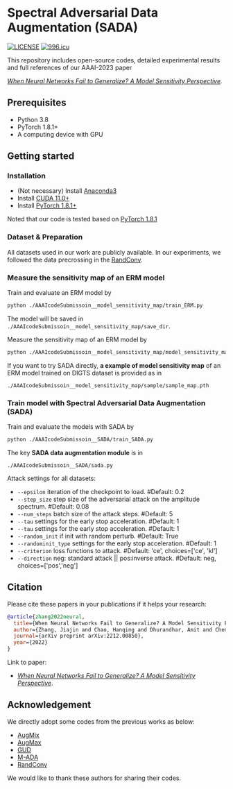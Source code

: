 # Spectral Adversarial Data Augmentation (SADA)

[![LICENSE](https://img.shields.io/badge/license-NPL%20(The%20996%20Prohibited%20License)-blue.svg)](https://github.com/996icu/996.ICU/blob/master/LICENSE)
[![996.icu](https://img.shields.io/badge/link-996.icu-red.svg)](https://996.icu)

This repository includes open-source codes, detailed experimental results and full references of our AAAI-2023 paper

[*When Neural Networks Fail to Generalize? A Model Sensitivity Perspective*](https://arxiv.org/abs/2212.00850).

## Prerequisites

- Python 3.8
- PyTorch 1.8.1+
- A computing device with GPU

## Getting started

### Installation

- (Not necessary) Install [Anaconda3](https://www.anaconda.com/products/distribution)
- Install [CUDA 11.0+](https://developer.nvidia.com/cuda-11.0-download-archive)
- Install [PyTorch 1.8.1+](http://pytorch.org/)

Noted that our code is tested based on [PyTorch 1.8.1](http://pytorch.org/)

### Dataset & Preparation

All datasets used in our work are publicly available.
In our experiments, we followed the data precrossing in the [RandConv](https://github.com/wildphoton/RandConv/).

### Measure the sensitivity map of an ERM model

Train and evaluate an ERM model by

```bash
python ./AAAIcodeSubmissoin__model_sensitivity_map/train_ERM.py
```

The model will be saved in `./AAAIcodeSubmissoin__model_sensitivity_map/save_dir`.


Measure the sensitivity map of an ERM model by

```bash
python ./AAAIcodeSubmissoin__model_sensitivity_map/model_sensitivity_map.py
```

If you want to try SADA directly, __a example of model sensitivity map__ of an ERM model trained on DIGTS dataset is provided as in 

```
./AAAIcodeSubmissoin__model_sensitivity_map/sample/sample_map.pth
```

### Train model with Spectral Adversarial Data Augmentation (SADA)

Train and evaluate the models with SADA by

```bash
python ./AAAIcodeSubmissoin__SADA/train_SADA.py
```

The key __SADA data augmentation module__ is in 

```
./AAAIcodeSubmissoin__SADA/sada.py
```

Attack settings for all datasets:

- `--epsilon` iteration of the checkpoint to load. #Default: 0.2
- `--step_size` step size of the adversarial attack on the amplitude spectrum. #Default: 0.08
- `--num_steps` batch size of the attack steps. #Default: 5
- `--tau` settings for the early stop acceleration. #Default: 1
- `--tau` settings for the early stop acceleration. #Default: 1
- `--random_init` if init with random perturb. #Default: True
- `--randominit_type` settings for the early stop acceleration. #Default: 1
- `--criterion` loss functions to attack. #Default: 'ce', choices=['ce', 'kl']
- `--direction` neg: standard attack || pos:inverse attack. #Default: neg, choices=['pos','neg']

## Citation

Please cite these papers in your publications if it helps your research:

```bibtex
@article{zhang2022neural,
  title={When Neural Networks Fail to Generalize? A Model Sensitivity Perspective},
  author={Zhang, Jiajin and Chao, Hanqing and Dhurandhar, Amit and Chen, Pin-Yu and Tajer, Ali and Xu, Yangyang and Yan, Pingkun},
  journal={arXiv preprint arXiv:2212.00850},
  year={2022}
}
```

Link to paper:

- [*When Neural Networks Fail to Generalize? A Model Sensitivity Perspective*](https://arxiv.org/abs/2212.00850).


## Acknowledgement

We directly adopt some codes from the previous works as below:

- [AugMix](https://github.com/google-research/augmix)
- [AugMax](https://github.com/VITA-Group/AugMax)
- [GUD](https://github.com/ricvolpi/generalize-unseen-domains)
- [M-ADA](https://github.com/joffery/M-ADA)
- [RandConv](https://github.com/wildphoton/RandConv/)

We would like to thank these authors for sharing their codes.
